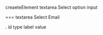 creaeteElement
  textarea
  Select
  option
  input

===
  textarea
  Select
  Email

.
  id
  type
  label
  value
